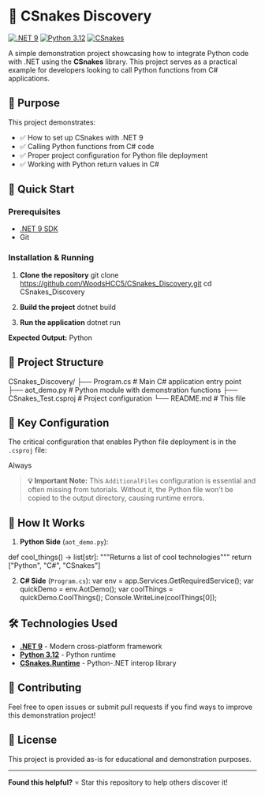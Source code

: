 ﻿# 🐍 CSnakes Discovery

[![.NET 9](https://img.shields.io/badge/.NET-9-512BD4?style=flat-square&logo=.net)](https://dotnet.microsoft.com/)
[![Python 3.12](https://img.shields.io/badge/Python-3.12-3776AB?style=flat-square&logo=python&logoColor=white)](https://www.python.org/)
[![CSnakes](https://img.shields.io/badge/CSnakes-Runtime-green?style=flat-square)](https://github.com/tonybaloney/CSnakes)

A simple demonstration project showcasing how to integrate Python code with .NET using the **CSnakes** library. This project serves as a practical example for developers looking to call Python functions from C# applications.

## 🎯 Purpose

This project demonstrates:
- ✅ How to set up CSnakes with .NET 9
- ✅ Calling Python functions from C# code
- ✅ Proper project configuration for Python file deployment
- ✅ Working with Python return values in C#

## 🚀 Quick Start

### Prerequisites

- [.NET 9 SDK](https://dotnet.microsoft.com/download/dotnet/9.0)
- Git

### Installation & Running

1. **Clone the repository**
git clone https://github.com/WoodsHCC5/CSnakes_Discovery.git cd CSnakes_Discovery

2. **Build the project**
dotnet build

3. **Run the application**
dotnet run


**Expected Output:**
Python


## 📁 Project Structure
CSnakes_Discovery/ ├── Program.cs          # Main C# application entry point ├── aot_demo.py         # Python module with demonstration functions ├── CSnakes_Test.csproj # Project configuration └── README.md           # This file


## 🔧 Key Configuration

The critical configuration that enables Python file deployment is in the `.csproj` file:

<ItemGroup> 
    <AdditionalFiles Include="aot_demo.py"> 
        <CopyToOutputDirectory>Always</CopyToOutputDirectory> 
    </AdditionalFiles> 
</ItemGroup>


> **💡 Important Note:** This `AdditionalFiles` configuration is essential and often missing from tutorials. Without it, the Python file won't be copied to the output directory, causing runtime errors.

## 📖 How It Works

1. **Python Side** (`aot_demo.py`):

def cool_things() -> list[str]: """Returns a list of cool technologies""" return ["Python", "C#", "CSnakes"]


2. **C# Side** (`Program.cs`):
var env = app.Services.GetRequiredService<IPythonEnvironment>(); 
var quickDemo = env.AotDemo(); 
var coolThings = quickDemo.CoolThings(); 
Console.WriteLine(coolThings[0]);


## 🛠️ Technologies Used

- **[.NET 9](https://dotnet.microsoft.com/)** - Modern cross-platform framework
- **[Python 3.12](https://www.python.org/)** - Python runtime
- **[CSnakes.Runtime](https://github.com/tonybaloney/CSnakes)** - Python-.NET interop library

## 🤝 Contributing

Feel free to open issues or submit pull requests if you find ways to improve this demonstration project!

## 📄 License

This project is provided as-is for educational and demonstration purposes.

---

**Found this helpful?** ⭐ Star this repository to help others discover it!
